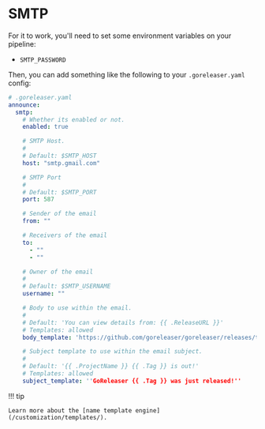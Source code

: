 # SMTP

For it to work, you'll need to set some environment variables on your pipeline:

- `SMTP_PASSWORD`

Then, you can add something like the following to your `.goreleaser.yaml` config:

```yaml
# .goreleaser.yaml
announce:
  smtp:
    # Whether its enabled or not.
    enabled: true

    # SMTP Host.
    #
    # Default: $SMTP_HOST
    host: "smtp.gmail.com"

    # SMTP Port
    #
    # Default: $SMTP_PORT
    port: 587

    # Sender of the email
    from: ""

    # Receivers of the email
    to:
      - ""
      - ""

    # Owner of the email
    #
    # Default: $SMTP_USERNAME
    username: ""

    # Body to use within the email.
    #
    # Default: 'You can view details from: {{ .ReleaseURL }}'
    # Templates: allowed
    body_template: 'https://github.com/goreleaser/goreleaser/releases/tag/{{ .Tag }}'

    # Subject template to use within the email subject.
    #
    # Default: '{{ .ProjectName }} {{ .Tag }} is out!'
    # Templates: allowed
    subject_template: ''GoReleaser {{ .Tag }} was just released!''
```

!!! tip

    Learn more about the [name template engine](/customization/templates/).
